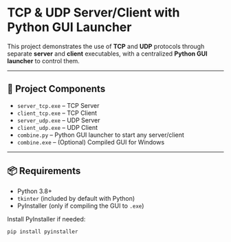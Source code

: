# TCP & UDP Server/Client with Python GUI Launcher

This project demonstrates the use of **TCP** and **UDP** protocols through separate **server** and **client** executables, with a centralized **Python GUI launcher** to control them.

---

## 🚀 Project Components

- `server_tcp.exe` – TCP Server  
- `client_tcp.exe` – TCP Client  
- `server_udp.exe` – UDP Server  
- `client_udp.exe` – UDP Client  
- `combine.py` – Python GUI launcher to start any server/client  
- `combine.exe` – (Optional) Compiled GUI for Windows

---

## 📦 Requirements

- Python 3.8+
- `tkinter` (included by default with Python)
- PyInstaller (only if compiling the GUI to `.exe`)

Install PyInstaller if needed:

```bash
pip install pyinstaller
